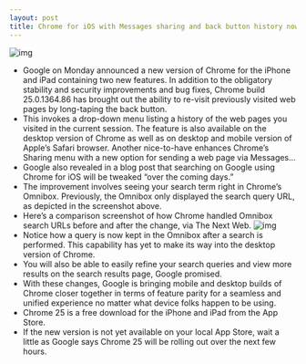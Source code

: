 ```yaml
---
layout: post
title: Chrome for iOS with Messages sharing and back button history now available
---
```

![img](http://media.idownloadblog.com/wp-content/uploads/2012/06/Google-Chrome-for-iOS-iPad-screenshot-004.jpg)
* Google on Monday announced a new version of Chrome for the iPhone and iPad containing two new features. In addition to the obligatory stability and security improvements and bug fixes, Chrome build 25.0.1364.86 has brought out the ability to re-visit previously visited web pages by long-taping the back button.
* This invokes a drop-down menu listing a history of the web pages you visited in the current session. The feature is also available on the desktop version of Chrome as well as on desktop and mobile version of Apple’s Safari browser. Another nice-to-have enhances Chrome’s Sharing menu with a new option for sending a web page via Messages…
* Google also revealed in a blog post that searching on Google using Chrome for iOS will be tweaked “over the coming days.”
* The improvement involves seeing your search term right in Chrome’s Omnibox. Previously, the Omnibox only displayed the search query URL, as depicted in the screenshot above.
* Here’s a comparison screenshot of how Chrome handled Omnibox search URLs before and after the change, via The Next Web.
![img](http://media.idownloadblog.com/wp-content/uploads/2013/03/Chrome-25-for-iPhone-before-and-after.jpg)
* Notice how a query is now kept in the Omnibox after a search is performed. This capability has yet to make its way into the desktop version of Chrome.
* You will also be able to easily refine your search queries and view more results on the search results page, Google promised.
* With these changes, Google is bringing mobile and desktop builds of Chrome closer together in terms of feature parity for a seamless and unified experience no matter what device folks happen to be using.
* Chrome 25 is a free download for the iPhone and iPad from the App Store.
* If the new version is not yet available on your local App Store, wait a little as Google says Chrome 25 will be rolling out over the next few hours.


